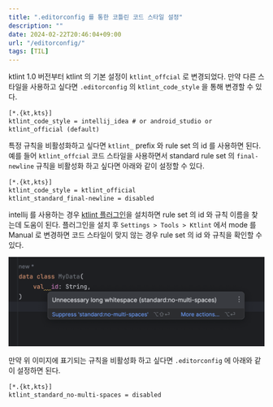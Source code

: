 ```yaml
---
title: ".editorconfig 를 통한 코틀린 코드 스타일 설정"
description: ""
date: 2024-02-22T20:46:04+09:00
url: "/editorconfig/"
tags: [TIL]
---
```


ktlint 1.0 버전부터 ktlint 의 기본 설정이 `ktlint_offcial` 로 변경되었다.
만약 다른 스타일을 사용하고 싶다면 `.editorconfig` 의 `ktlint_code_style` 을 통해 변경할 수 있다.

```
[*.{kt,kts}]
ktlint_code_style = intellij_idea # or android_studio or ktlint_official (default)
```

특정 규칙을 비활성화하고 싶다면 `ktlint_` prefix 와 rule set 의 id 를 사용하면 된다.
예를 들어 `ktlint_offcial` 코드 스타일을 사용하면서 standard rule set 의 `final-newline` 규칙을 비활성화 하고 싶다면 아래와 같이 설정할 수 있다.

```
[*.{kt,kts}]
ktlint_code_style = ktlint_official
ktlint_standard_final-newline = disabled
```

intellij 를 사용하는 경우 [ktlint 플러그인](https://plugins.jetbrains.com/plugin/15057-ktlint)을 설치하면 rule set 의 id 와 규칙 이름을 찾는데 도움이 된다.
플러그인을 설치 후 `Settings > Tools > Ktlint` 에서 mode 를 Manual 로 변경하면 코드 스타일이 맞지 않는 경우 rule set 의 id 와 규칙을 확인할 수 있다.

![.editorconfig](/images/ktlint-editorconfig.png)

만약 위 이미지에 표기되는 규칙을 비활성화 하고 싶다면 `.editorconfig` 에 아래와 같이 설정하면 된다.

```
[*.{kt,kts}]
ktlint_standard_no-multi-spaces = disabled
```


